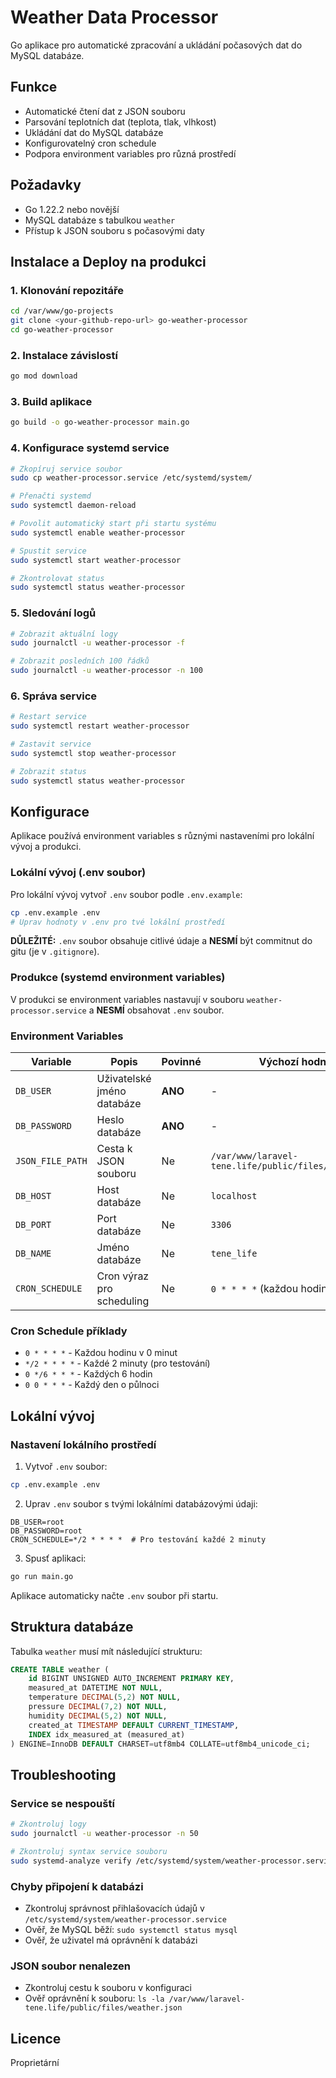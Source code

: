 # Weather Data Processor

Go aplikace pro automatické zpracování a ukládání počasových dat do MySQL databáze.

## Funkce

- Automatické čtení dat z JSON souboru
- Parsování teplotních dat (teplota, tlak, vlhkost)
- Ukládání dat do MySQL databáze
- Konfigurovatelný cron schedule
- Podpora environment variables pro různá prostředí

## Požadavky

- Go 1.22.2 nebo novější
- MySQL databáze s tabulkou `weather`
- Přístup k JSON souboru s počasovými daty

## Instalace a Deploy na produkci

### 1. Klonování repozitáře

```bash
cd /var/www/go-projects
git clone <your-github-repo-url> go-weather-processor
cd go-weather-processor
```

### 2. Instalace závislostí

```bash
go mod download
```

### 3. Build aplikace

```bash
go build -o go-weather-processor main.go
```

### 4. Konfigurace systemd service

```bash
# Zkopíruj service soubor
sudo cp weather-processor.service /etc/systemd/system/

# Přenačti systemd
sudo systemctl daemon-reload

# Povolit automatický start při startu systému
sudo systemctl enable weather-processor

# Spustit service
sudo systemctl start weather-processor

# Zkontrolovat status
sudo systemctl status weather-processor
```

### 5. Sledování logů

```bash
# Zobrazit aktuální logy
sudo journalctl -u weather-processor -f

# Zobrazit posledních 100 řádků
sudo journalctl -u weather-processor -n 100
```

### 6. Správa service

```bash
# Restart service
sudo systemctl restart weather-processor

# Zastavit service
sudo systemctl stop weather-processor

# Zobrazit status
sudo systemctl status weather-processor
```

## Konfigurace

Aplikace používá environment variables s různými nastaveními pro lokální vývoj a produkci.

### Lokální vývoj (.env soubor)

Pro lokální vývoj vytvoř `.env` soubor podle `.env.example`:

```bash
cp .env.example .env
# Uprav hodnoty v .env pro tvé lokální prostředí
```

**DŮLEŽITÉ:** `.env` soubor obsahuje citlivé údaje a **NESMÍ** být commitnut do gitu (je v `.gitignore`).

### Produkce (systemd environment variables)

V produkci se environment variables nastavují v souboru `weather-processor.service` a **NESMÍ** obsahovat `.env` soubor.

### Environment Variables

| Variable | Popis | Povinné | Výchozí hodnota |
|----------|-------|---------|-----------------|
| `DB_USER` | Uživatelské jméno databáze | **ANO** | - |
| `DB_PASSWORD` | Heslo databáze | **ANO** | - |
| `JSON_FILE_PATH` | Cesta k JSON souboru | Ne | `/var/www/laravel-tene.life/public/files/weather.json` |
| `DB_HOST` | Host databáze | Ne | `localhost` |
| `DB_PORT` | Port databáze | Ne | `3306` |
| `DB_NAME` | Jméno databáze | Ne | `tene_life` |
| `CRON_SCHEDULE` | Cron výraz pro scheduling | Ne | `0 * * * *` (každou hodinu) |

### Cron Schedule příklady

- `0 * * * *` - Každou hodinu v 0 minut
- `*/2 * * * *` - Každé 2 minuty (pro testování)
- `0 */6 * * *` - Každých 6 hodin
- `0 0 * * *` - Každý den o půlnoci

## Lokální vývoj

### Nastavení lokálního prostředí

1. Vytvoř `.env` soubor:
```bash
cp .env.example .env
```

2. Uprav `.env` soubor s tvými lokálními databázovými údaji:
```env
DB_USER=root
DB_PASSWORD=root
CRON_SCHEDULE=*/2 * * * *  # Pro testování každé 2 minuty
```

3. Spusť aplikaci:
```bash
go run main.go
```

Aplikace automaticky načte `.env` soubor při startu.

## Struktura databáze

Tabulka `weather` musí mít následující strukturu:

```sql
CREATE TABLE weather (
    id BIGINT UNSIGNED AUTO_INCREMENT PRIMARY KEY,
    measured_at DATETIME NOT NULL,
    temperature DECIMAL(5,2) NOT NULL,
    pressure DECIMAL(7,2) NOT NULL,
    humidity DECIMAL(5,2) NOT NULL,
    created_at TIMESTAMP DEFAULT CURRENT_TIMESTAMP,
    INDEX idx_measured_at (measured_at)
) ENGINE=InnoDB DEFAULT CHARSET=utf8mb4 COLLATE=utf8mb4_unicode_ci;
```

## Troubleshooting

### Service se nespouští

```bash
# Zkontroluj logy
sudo journalctl -u weather-processor -n 50

# Zkontroluj syntax service souboru
sudo systemd-analyze verify /etc/systemd/system/weather-processor.service
```

### Chyby připojení k databázi

- Zkontroluj správnost přihlašovacích údajů v `/etc/systemd/system/weather-processor.service`
- Ověř, že MySQL běží: `sudo systemctl status mysql`
- Ověř, že uživatel má oprávnění k databázi

### JSON soubor nenalezen

- Zkontroluj cestu k souboru v konfiguraci
- Ověř oprávnění k souboru: `ls -la /var/www/laravel-tene.life/public/files/weather.json`

## Licence

Proprietární
